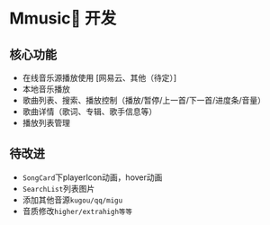 # Mmusic🎵 开发

## 核心功能

- 在线音乐源播放使用 [网易云、其他（待定）]
- 本地音乐播放
- 歌曲列表、搜索、播放控制（播放/暂停/上一首/下一首/进度条/音量）
- 歌曲详情（歌词、专辑、歌手信息等）
- 播放列表管理

## 待改进

- `SongCard`下playerIcon动画，hover动画
- `SearchList`列表图片
- 添加其他音源`kugou/qq/migu`
- 音质修改`higher/extrahigh等等`
